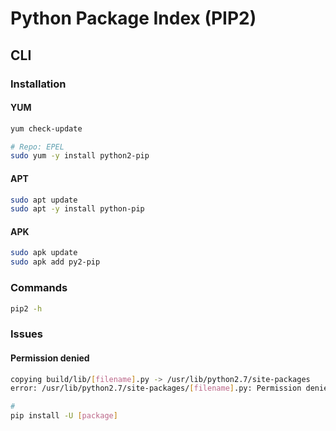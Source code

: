 # Python Package Index (PIP2)

## CLI

### Installation

#### YUM

```sh
yum check-update

# Repo: EPEL
sudo yum -y install python2-pip
```

#### APT

```sh
sudo apt update
sudo apt -y install python-pip
```

#### APK

```sh
sudo apk update
sudo apk add py2-pip
```

### Commands

```sh
pip2 -h
```

### Issues

#### Permission denied

```sh
copying build/lib/[filename].py -> /usr/lib/python2.7/site-packages
error: /usr/lib/python2.7/site-packages/[filename].py: Permission denied
```

```sh
#
pip install -U [package]
```
